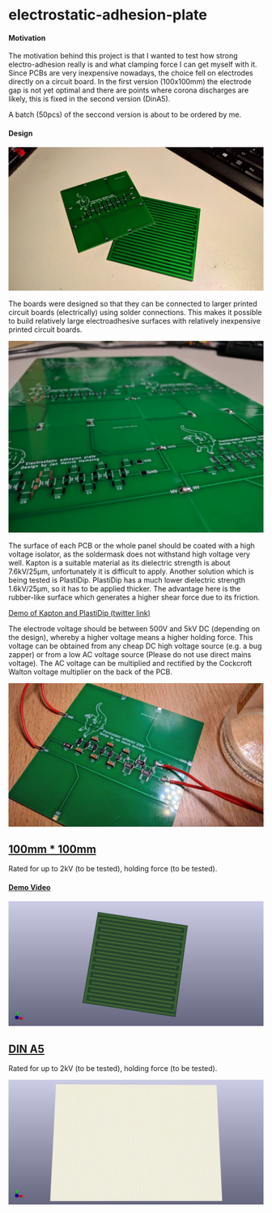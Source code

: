 # electrostatic-adhesion-plate

#### Motivation

The motivation behind this project is that I wanted to test how strong electro-adhesion really is and what clamping force I can get myself with it. Since PCBs are very inexpensive nowadays, the choice fell on electrodes directly on a circuit board. In the first version (100x100mm) the electrode gap is not yet optimal and there are points where corona discharges are likely, this is fixed in the second version (DinA5). 

A batch (50pcs) of the seccond version is about to be ordered by me.

#### Design

![Design](/Images/b69c3fc8-82f3-4f2c-8ecb-c5ef68ff4d3b.jpeg)

The boards were designed so that they can be connected to larger printed circuit boards (electrically) using solder connections. This makes it possible to build relatively large electroadhesive surfaces with relatively inexpensive printed circuit boards.

![Solderpoints](/Images/f03ba77f-4d8d-44b8-966d-36029fc7bf42.jpeg)

The surface of each PCB or the whole panel should be coated with a high voltage isolator, as the soldermask does not withstand high voltage very well. Kapton is a suitable material as its dielectric strength is about 7.6kV/25µm, unfortunately it is difficult to apply. 
Another solution which is being tested is PlastiDip. PlastiDip has a much lower dielectric strength 1.6kV/25µm, so it has to be applied thicker. The advantage here is the rubber-like surface which generates a higher shear force due to its friction.

[Demo of Kapton and PlastiDip (twitter link)](https://twitter.com/JanHenrikH/status/1094664006059593729)

The electrode voltage should be between 500V and 5kV DC (depending on the design), whereby a higher voltage means a higher holding force. This voltage can be obtained from any cheap DC high voltage source (e.g. a bug zapper) or from a low AC voltage source (Please do not use direct mains voltage). The AC voltage can be multiplied and rectified by the Cockcroft Walton voltage multiplier on the back of the PCB.

![Solderpoints](/Images/b7234b52-5d54-4049-b951-56b2e7e6c978.jpeg)

## [100mm * 100mm](100100mm/)

Rated for up to 2kV (to be tested), holding force (to be tested).

#### [Demo Video](https://twitter.com/JanHenrikH/status/1094664006059593729)

![Frontview](/100100mm/Front.png)

## [DIN A5](DINA5)

Rated for up to 2kV (to be tested), holding force (to be tested).

![Frontview](/DINA5/Front.png)
